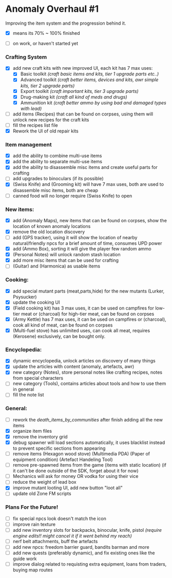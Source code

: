 # Anomaly Overhaul #1
Improving the item system and the progression behind it.
- [x] means its 70% ~ 100% finished
- [ ] on work, or haven't started yet




### Crafting System
- [x] add new craft kits with new improved UI, each kit has 7 max uses:
   - [x] Basic toolkit *(craft basic items and kits, tier 1 upgrade parts etc..)*
   - [x] Advanced toolkit *(craft better items, devices and kits, awr simple kits, tier 2 upgrade parts)*
   - [x] Export toolkit *(craft important kits, tier 3 upgrade parts)*
   - [x] Drug-making kit *(craft all kind of meds and drugs)*
   - [x] Ammunition kit *(craft better ammo by using bad and damaged types with lead)*
- [ ] add items (Recipes) that can be found on corpses, using them will unlock new recipes for the craft kits
- [ ] fill the recipes list file
- [x] Rework the UI of old repair kits

### Item management
- [x] add the ability to combine multi-use items
- [x] add the ability to separate multi-use items
- [x] add the ability to disassemble misc items and create useful parts for crafting
- [ ] add upgrades to binoculars (if its possible)
- [x] (Swiss Knife) and (Grooming kit) will have 7 max uses, both are used to disassemble misc items, both are cheap
- [ ] canned food will no longer require (Swiss Knife) to open
 
### New items:
- [x] add (Anomaly Maps), new items that can be found on corpses, show the location of known anomaly locations
- [x] remove the old location discovery
- [ ] add (GPS tracker), using it will show the location of nearby natural/friendly npcs for a brief amount of time, consumes UPD power
- [x] add (Ammo Box), sorting it will give the player few random ammo
- [x] (Personal Notes) will unlock random stash location
- [x] add more misc items that can be used for crafting
- [ ] (Guitar) and (Harmonica) as usable items

### Cooking:
- [x] add special mutant parts (meat,parts,hide) for the new mutants (Lurker, Psysucker)
- [x] update the cooking UI
- [x] (Field cooking kit) has 3 max uses, it can be used on campfires for low-tier meat or (charcoal) for high-tier meat, can be found on corpses
- [x] (Army Kettle) has 7 max uses, it can be used on campfires or (charcoal), cook all kind of meat, can be found on corpses
- [x] (Multi-fuel stove) has unlimited uses, can cook all meat, requires (Kerosene) exclusively, can be bought only.

### Encyclopedia:
- [x] dynamic encyclopedia, unlock articles on discovery of many things
- [x] update the articles with content (anomaly, artefacts, awr)
- [x] new category (Notes), store personal notes like crafting recipes, notes from special characters
- [ ] new category (Tools), contains articles about tools and how to use them in general
- [ ] fill the note list

### General:
- [ ] rework the *death_items_by_communities* after finish adding all the new items
- [x] organize item files
- [x] remove the inventory grid
- [x] debug spawner will load sections automatically, it uses blacklist instead to prevent specific sections from appearing
- [ ] remove items (Hexagon wood stove) (Multimedia PDA) (Paper of equipment condition) (Artefact Handeling Tool)
- [ ] remove pre-spawned items from the game (items with static location) (if it can't be done outside of the SDK, forget about it for now)
- [ ] Mechanics will ask for money OR vodka for using their vice
- [ ] reduce the weight of lead box
- [x] improve mutant looting UI, add new button "loot all"
- [ ] update old Zone FM scripts

### Plans For the Future!
- [ ] fix special npcs look doesn't match the icon
- [ ] improve rain texture
- [ ] add new inventory slots for backpacks, binocular, knife, pistol *(require engine edits!! might cancel it if it went behind my reach)*
- [ ] nerf belt attachments, buff the artefacts
- [ ] add new npcs: freedom barrier guard, bandits barman and more
- [ ] add new quests (preferably dynamic), and fix existing ones like the guide work
- [ ] improve dialog related to requisting extra equipment, loans from traders, buying map routes
